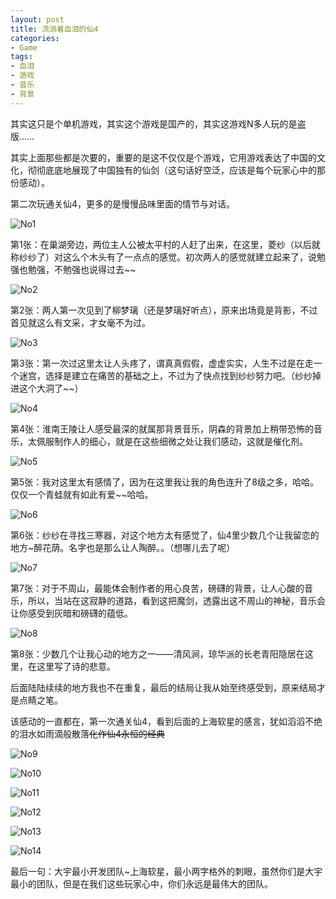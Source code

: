 ```yaml
---
layout: post
title: 流淌着血泪的仙4
categories:
- Game
tags:
- 血泪
- 游戏
- 音乐
- 背景
---
```


其实这只是个单机游戏，其实这个游戏是国产的，其实这游戏N多人玩的是盗版……

       
其实上面那些都是次要的，重要的是这不仅仅是个游戏，它用游戏表达了中国的文化，彻彻底底地展现了中国独有的仙剑（这句话好空泛，应该是每个玩家心中的那份感动）。

       
第二次玩通关仙4，更多的是慢慢品味里面的情节与对话。

![No1](/images/1.jpg)

第1张：在巢湖旁边，两位主人公被太平村的人赶了出来，在这里，菱纱（以后就称纱纱了）对这么个木头有了一点点的感觉。初次两人的感觉就建立起来了，说勉强也勉强，不勉强也说得过去~~

![No2](/images/2.jpg)

第2张：两人第一次见到了柳梦璃（还是梦璃好听点），原来出场竟是背影，不过首见就这么有文采，才女毫不为过。

![No3](/images/3.jpg)

第3张：第一次过这里太让人头疼了，谓真真假假，虚虚实实，人生不过是在走一个迷宫，选择是建立在痛苦的基础之上，不过为了快点找到纱纱努力吧。（纱纱掉进这个大洞了~~）


![No4](/images/4.jpg)

第4张：淮南王陵让人感受最深的就属那背景音乐，阴森的背景加上稍带恐怖的音乐，太佩服制作人的细心，就是在这些细微之处让我们感动，这就是催化剂。

![No5](/images/5.jpg)

第5张：我对这里太有感情了，因为在这里我让我的角色连升了8级之多，哈哈。仅仅一个青蛙就有如此有爱~~哈哈。

![No6](/images/6.jpg)

第6张：纱纱在寻找三寒器，对这个地方太有感觉了，仙4里少数几个让我留恋的地方~醉花荫。名字也是那么让人陶醉。。（想哪儿去了呢）

![No7](/images/7.jpg)

第7张：对于不周山，最能体会制作者的用心良苦，磅礴的背景，让人心酸的音乐，所以，当站在这寂静的道路，看到这把魔剑，透露出这不周山的神秘，音乐会让你感受到灰暗和磅礴的蕴低。

![No8](/images/8.jpg)

第8张：少数几个让我心动的地方之一——清风涧，琼华派的长老青阳隐居在这里，在这里写了诗的悲意。

后面陆陆续续的地方我也不在重复，最后的结局让我从始至终感受到，原来结局才是点睛之笔。

该感动的一直都在，第一次通关仙4，看到后面的上海软星的感言，犹如滔滔不绝的泪水如雨滴般散落~~化作仙4永恒的经典~~

![No9](/images/9.jpg)


![No10](/images/10.jpg)


![No11](/images/11.jpg)


![No12](/images/12.jpg)


![No13](/images/13.jpg)


![No14](/images/14.jpg)

最后一句：大宇最小开发团队~上海软星，最小两字格外的刺眼，虽然你们是大宇最小的团队，但是在我们这些玩家心中，你们永远是最伟大的团队。